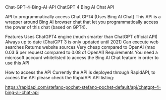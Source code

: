 Chat-GPT-4-Bing-AI-API
ChatGPT 4 Bing AI Chat API

API to programmatically access Chat GPT4 (Uses Bing AI Chat) This API is a wrapper around Bing AI browser chat that let you programmatically access the power of this chat (based on GPT4).

Features
Uses ChatGPT4 engine (much smarter than ChatGPT official API)
Always up to date (ChatGPT 3 is only updated until 2021)
Can execute web searches
Returns website sources
Very cheap compared to OpenAI (max 0.03 $ per request compared to 0.08 of OpenAI)
Requirements
You need a microsoft account whitelisted to access the Bing AI Chat feature in order to use this API

How to access the API
Currently the API is deployed through RapidAPI, to access the API please check the RapidAPI API listing:

https://rapidapi.com/stefano-pochet-stefano-pochet-default/api/chatgpt-4-bing-ai-chat-api

